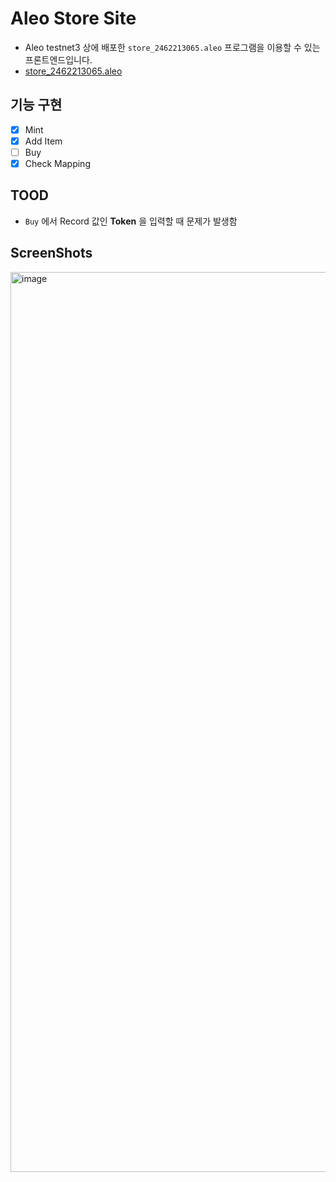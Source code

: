 # Aleo Store Site

- Aleo testnet3 상에 배포한 `store_2462213065.aleo` 프로그램을 이용할 수 있는 프론트엔드입니다.
- [store_2462213065.aleo](https://testnet3.aleoscan.io/program?id=store_2462213065.aleo)

## 기능 구현
- [x] Mint
- [x] Add Item
- [ ] Buy
- [x] Check Mapping 

## TOOD
- `Buy` 에서 Record 값인 **Token** 을 입력할 때 문제가 발생함


## ScreenShots

<img width="1440" alt="image" src="https://i.ibb.co/br8K05X/image.png">
